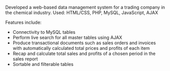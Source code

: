 Developed a web-based data management system for a trading company in the chemical industry.
Used: HTML/CSS, PHP, MySQL, JavaScript, AJAX

Features include:
- Connectivity to MySQL tables
- Perform live search for all master tables using AJAX
- Produce transactional documents such as sales orders and invoices with automatically calculated total prices and profits of each item
- Recap and calculate total sales and profits of a chosen period in the sales report
- Sortable and filterable tables

